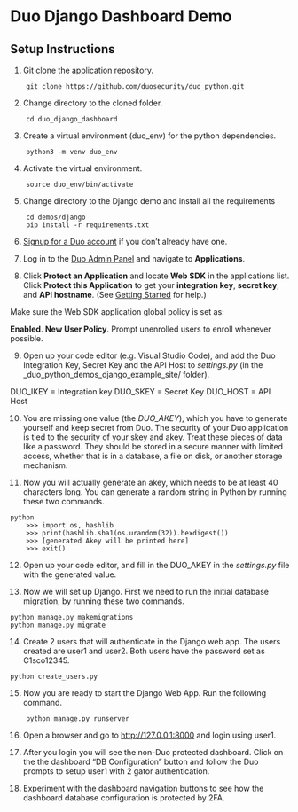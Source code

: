 # Duo Django Dashboard Demo
## Setup Instructions
1. Git clone the application repository.
```
	git clone https://github.com/duosecurity/duo_python.git
```

2. Change directory to the cloned folder.
```
	cd duo_django_dashboard
```

3. Create a virtual environment  (duo_env) for the python dependencies.
```
	python3 -m venv duo_env
```

4. Activate the virtual environment.
```
	source duo_env/bin/activate
```

5. Change directory to the Django demo and install all the requirements
```
	cd demos/django
	pip install -r requirements.txt
```

6. [Signup for a Duo account](https://signup.duo.com/) if you don’t already have one.

7. Log in to the  [Duo Admin Panel](https://admin.duosecurity.com/)  and navigate to **Applications**.

8. Click **Protect an Application** and locate **Web SDK** in the applications list. Click **Protect this Application** to get your **integration key**, **secret key**, and **API hostname**. (See  [Getting Started](https://duo.com/docs/getting-started)  for help.)

Make sure the Web SDK application global policy is set as:

**Enabled**.    **New User Policy**.    Prompt unenrolled users to enroll whenever possible.

9. Open up your code editor (e.g. Visual Studio Code), and add the Duo Integration Key, Secret Key and the API Host to _settings.py_ (in the _duo_python_demos_django_example_site/ folder).

DUO_IKEY = Integration key
DUO_SKEY = Secret Key
DUO_HOST = API Host  

10. You are missing one value (the _DUO_AKEY_), which you have to generate yourself and keep secret from Duo. The security of your Duo application is tied to the security of your skey and akey. Treat these pieces of data like a password. They should be stored in a secure manner with limited access, whether that is in a database, a file on disk, or another storage mechanism.

11. Now you will actually generate an akey, which needs to be at least 40 characters long. You can generate a random string in Python by running these two commands.
```
python
    >>> import os, hashlib
    >>> print(hashlib.sha1(os.urandom(32)).hexdigest())
    >>> [generated Akey will be printed here]
    >>> exit()
```

12. Open up your code editor, and fill in the DUO_AKEY in the _settings.py_ file with the generated value.

13. Now we will set up Django. First we need to run the initial database migration, by running these two commands.
``` 
python manage.py makemigrations
python manage.py migrate
```

14. Create 2 users that will authenticate in the Django web app.  The users created are user1 and user2.  Both users have the password set as C1sco12345.
```
python create_users.py
```

15. Now you are ready to start the Django Web App. Run the following command.
```
	python manage.py runserver
```

16. Open a browser and go to http://127.0.0.1:8000 and login using user1.

17. After you login you will see the non-Duo protected dashboard.  Click on the the dashboard “DB Configuration” button and follow the Duo prompts to setup user1 with 2 gator authentication.

18. Experiment with the dashboard navigation buttons to see how the dashboard database configuration is protected by 2FA.

